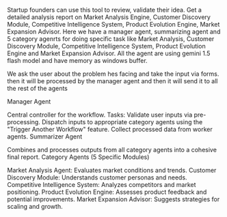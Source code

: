 Startup founders can use this tool to review, validate their idea. Get a detailed analysis report on Market Analysis Engine, Customer Discovery Module, Competitive Intelligence System, Product Evolution Engine,  Market Expansion Advisor.  Here we have a manager agent, summarizing agent and 5 category agenrts for doing specific task like  Market Analysis, Customer Discovery Module, Competitive Intelligence System, Product Evolution Engine and Market Expansion Advisor. 
All the agent are using gemini 1.5 flash model and have memory as windows buffer. 

We ask the user about the problem hes facing and take the input via forms. then it will be processed by the manager agent and then it will send it to all the rest of the agents 

Manager Agent

Central controller for the workflow.
Tasks:
Validate user inputs via pre-processing.
Dispatch inputs to appropriate category agents using the "Trigger Another Workflow" feature.
Collect processed data from worker agents.
Summarizer Agent

Combines and processes outputs from all category agents into a cohesive final report.
Category Agents (5 Specific Modules)

Market Analysis Agent: Evaluates market conditions and trends.
Customer Discovery Module: Understands customer personas and needs.
Competitive Intelligence System: Analyzes competitors and market positioning.
Product Evolution Engine: Assesses product feedback and potential improvements.
Market Expansion Advisor: Suggests strategies for scaling and growth.

